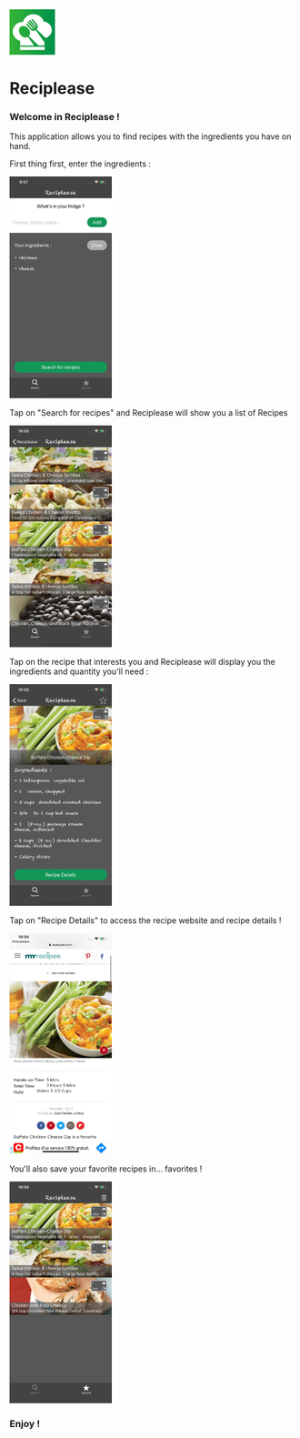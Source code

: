 <img src="AppImages/AppIcon.png" width="80">

# Reciplease

### Welcome in Reciplease !  
This application allows you to find recipes with the ingredients you have on hand. 

First thing first, enter the ingredients :  
    
 <img src="AppImages/Ingredients.png" width="180">
 
Tap on "Search for recipes" and Reciplease will show you a list of Recipes     
 
 <img src="AppImages/RecipesList.png" width="180">   
 
Tap on the recipe that interests you and Reciplease will display you the ingredients and quantity you'll need :  
 
  <img src="AppImages/Details.png" width="180">   

Tap on "Recipe Details" to access the recipe website and recipe details !  
  
  <img src="AppImages/WebSite.png" width="180">   

You'll also save your favorite recipes in... favorites !  

  <img src="AppImages/Favorites.png" width="180">
  
 ### Enjoy !

  
 
